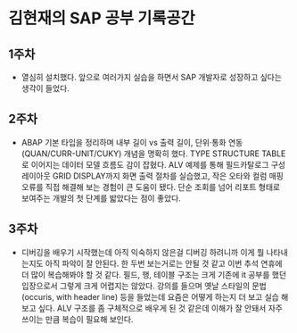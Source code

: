 # 김현재의 SAP 공부 기록공간

## 1주차
- 열심히 설치했다. 앞으로 여러가지 실습을 하면서 SAP 개발자로 성장하고 싶다는 생각이 들었다.

## 2주차
- ABAP 기본 타입을 정리하며 내부 길이 vs 출력 길이, 단위·통화 연동(QUAN/CURR-UNIT/CUKY) 개념을 명확히 했다. TYPE STRUCTURE TABLE로 이어지는 데이터 모델 흐름도 감이 잡혔다. ALV 예제를 통해 필드카탈로그 구성 레이아웃 GRID DISPLAY까지 화면 출력 절차를 실습했고, 작은 오타와 컬럼 매핑 오류를 직접 해결해 보는 경험이 큰 도움이 됐다. 단순 조회를 넘어 리포트 형태로 보여주는 개발의 첫 단계를 밟았다는 점이 좋았다.

## 3주차
- 디버깅을 배우기 시작했는데 아직 익숙하지 않은걸 디버깅 하려니까 이게 뭘 나타내는지도 아직 파악이 잘 안된다. 한 두번 보는거로는 안될 것 같고 이번 추석 연휴에 더 많이 복습해봐야 할 것 같다. 필드, 행, 테이블 구조는 크게 기존에 it 공부를 했던 입장으로서 그렇게 크게 어렵지는 않았다. 강의를 들으며 옛날 스타일의 문법(occuris, with header line) 등을 들었는데 요즘은 어떻게 하는지 더 보고 실습 해보고 싶다. ALV 구조를 좀 구체적으로 배우게 된 것 같은데 이해가 잘 안돼서 자주 쓰이는 만큼 복습이 필요해 보인다.